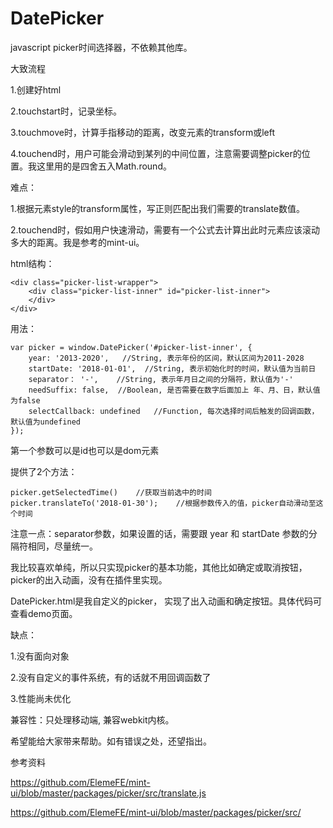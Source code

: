 # DatePicker
javascript picker时间选择器，不依赖其他库。

大致流程

1.创建好html

2.touchstart时，记录坐标。

3.touchmove时，计算手指移动的距离，改变元素的transform或left

4.touchend时，用户可能会滑动到某列的中间位置，注意需要调整picker的位置。我这里用的是四舍五入Math.round。

难点：

1.根据元素style的transform属性，写正则匹配出我们需要的translate数值。

2.touchend时，假如用户快速滑动，需要有一个公式去计算出此时元素应该滚动多大的距离。我是参考的mint-ui。

html结构：

    <div class="picker-list-wrapper">
        <div class="picker-list-inner" id="picker-list-inner">
        </div>
    </div>

用法：
	
	var picker = window.DatePicker('#picker-list-inner', {
		year: '2013-2020',   //String, 表示年份的区间，默认区间为2011-2028
		startDate: '2018-01-01',  //String, 表示初始化时的时间，默认值为当前日
		separator： '-',    //String, 表示年月日之间的分隔符，默认值为'-'
        needSuffix: false,  //Boolean, 是否需要在数字后面加上 年、月、日，默认值为false
        selectCallback: undefined   //Function, 每次选择时间后触发的回调函数，默认值为undefined
	});

第一个参数可以是id也可以是dom元素

提供了2个方法：

    picker.getSelectedTime()    //获取当前选中的时间    
	picker.translateTo('2018-01-30');    //根据参数传入的值，picker自动滑动至这个时间

注意一点：separator参数，如果设置的话，需要跟 year 和 startDate 参数的分隔符相同，尽量统一。

我比较喜欢单纯，所以只实现picker的基本功能，其他比如确定或取消按钮，picker的出入动画，没有在插件里实现。

DatePicker.html是我自定义的picker， 实现了出入动画和确定按钮。具体代码可查看demo页面。

缺点：

1.没有面向对象

2.没有自定义的事件系统，有的话就不用回调函数了

3.性能尚未优化

兼容性：只处理移动端, 兼容webkit内核。

希望能给大家带来帮助。如有错误之处，还望指出。

参考资料

https://github.com/ElemeFE/mint-ui/blob/master/packages/picker/src/translate.js

https://github.com/ElemeFE/mint-ui/blob/master/packages/picker/src/
